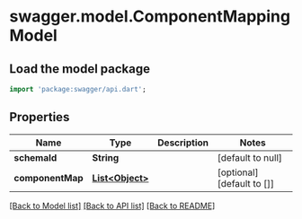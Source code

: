 # swagger.model.ComponentMappingModel

## Load the model package
```dart
import 'package:swagger/api.dart';
```

## Properties
Name | Type | Description | Notes
------------ | ------------- | ------------- | -------------
**schemaId** | **String** |  | [default to null]
**componentMap** | [**List&lt;Object&gt;**](Object.md) |  | [optional] [default to []]

[[Back to Model list]](../README.md#documentation-for-models) [[Back to API list]](../README.md#documentation-for-api-endpoints) [[Back to README]](../README.md)


